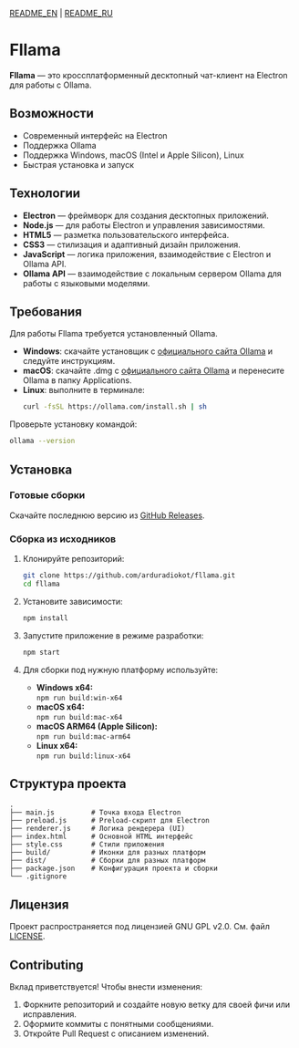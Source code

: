 [README_EN](README) | [README_RU](READMERU)
# Fllama

**Fllama** — это кроссплатформенный десктопный чат-клиент на Electron для работы с Ollama.

## Возможности

- Современный интерфейс на Electron
- Поддержка Ollama
- Поддержка Windows, macOS (Intel и Apple Silicon), Linux
- Быстрая установка и запуск

## Технологии

- **Electron** — фреймворк для создания десктопных приложений.
- **Node.js** — для работы Electron и управления зависимостями.
- **HTML5** — разметка пользовательского интерфейса.
- **CSS3** — стилизация и адаптивный дизайн приложения.
- **JavaScript** — логика приложения, взаимодействие с Electron и Ollama API.
- **Ollama API** — взаимодействие с локальным сервером Ollama для работы с языковыми моделями.

## Требования

Для работы Fllama требуется установленный Ollama.

- **Windows**: скачайте установщик с [официального сайта Ollama](https://ollama.com/download/windows) и следуйте инструкциям.
- **macOS**: скачайте .dmg с [официального сайта Ollama](https://ollama.com/download/mac) и перенесите Ollama в папку Applications.
- **Linux**: выполните в терминале:
  ```sh
  curl -fsSL https://ollama.com/install.sh | sh
  ```

Проверьте установку командой:
```sh
ollama --version
```

## Установка

### Готовые сборки

Скачайте последнюю версию из [GitHub Releases](https://github.com/ollama/fllama/releases).

### Сборка из исходников

1. Клонируйте репозиторий:
   ```sh
   git clone https://github.com/arduradiokot/fllama.git
   cd fllama
   ```

2. Установите зависимости:
   ```sh
   npm install
   ```

3. Запустите приложение в режиме разработки:
   ```sh
   npm start
   ```

4. Для сборки под нужную платформу используйте:
   - **Windows x64:**  
     `npm run build:win-x64`
   - **macOS x64:**  
     `npm run build:mac-x64`
   - **macOS ARM64 (Apple Silicon):**  
     `npm run build:mac-arm64`
   - **Linux x64:**  
     `npm run build:linux-x64`

## Структура проекта

```
.
├── main.js         # Точка входа Electron
├── preload.js      # Preload-скрипт для Electron
├── renderer.js     # Логика рендерера (UI)
├── index.html      # Основной HTML интерфейс
├── style.css       # Стили приложения
├── build/          # Иконки для разных платформ
├── dist/           # Сборки для разных платформ
├── package.json    # Конфигурация проекта и сборки
└── .gitignore
```

## Лицензия

Проект распространяется под лицензией GNU GPL v2.0. См. файл [LICENSE](LICENSE).

## Contributing

Вклад приветствуется! Чтобы внести изменения:

1. Форкните репозиторий и создайте новую ветку для своей фичи или исправления.
2. Оформите коммиты с понятными сообщениями.
3. Откройте Pull Request с описанием изменений.
